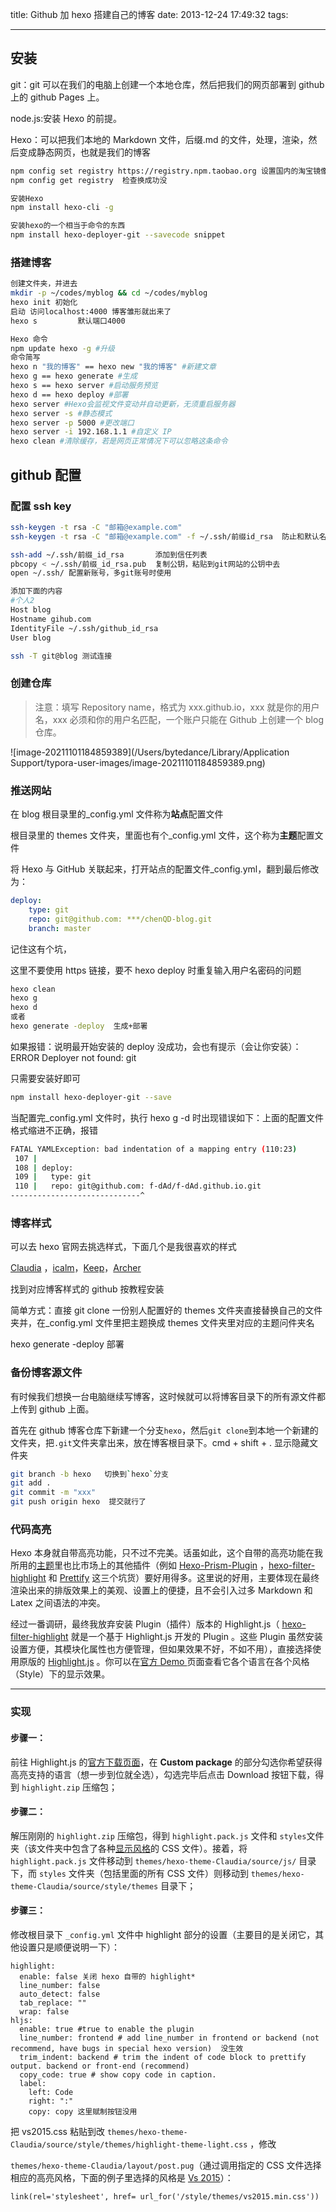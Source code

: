 title: Github 加 hexo 搭建自己的博客
date: 2013-12-24 17:49:32
tags:

---

## 安装

git：git 可以在我们的电脑上创建一个本地仓库，然后把我们的网页部署到 github 上的 github Pages 上。

node.js:安装 Hexo 的前提。

Hexo：可以把我们本地的 Markdown 文件，后缀.md 的文件，处理，渲染，然后变成静态网页，也就是我们的博客

```bash
npm config set registry https://registry.npm.taobao.org 设置国内的淘宝镜像，其他镜像也可以`
npm config get registry  检查换成功没

安装Hexo
npm install hexo-cli -g

安装hexo的一个相当于命令的东西
npm install hexo-deployer-git --savecode snippet
```

### 搭建博客

```bash
创建文件夹，并进去
mkdir -p ~/codes/myblog && cd ~/codes/myblog
hexo init 初始化
启动 访问localhost:4000 博客雏形就出来了
hexo s         默认端口4000

Hexo 命令
npm update hexo -g #升级
命令简写
hexo n "我的博客" == hexo new "我的博客" #新建文章
hexo g == hexo generate #生成
hexo s == hexo server #启动服务预览
hexo d == hexo deploy #部署
hexo server #Hexo会监视文件变动并自动更新，无须重启服务器
hexo server -s #静态模式
hexo server -p 5000 #更改端口
hexo server -i 192.168.1.1 #自定义 IP
hexo clean #清除缓存，若是网页正常情况下可以忽略这条命令
```

## github 配置

### 配置 ssh key

```bash
ssh-keygen -t rsa -C "邮箱@example.com"
ssh-keygen -t rsa -C "邮箱@example.com" -f ~/.ssh/前缀id_rsa  防止和默认名重复

ssh-add ~/.ssh/前缀_id_rsa       添加到信任列表
pbcopy < ~/.ssh/前缀_id_rsa.pub  复制公钥，粘贴到git网站的公钥中去
open ~/.ssh/ 配置新账号，多git账号时使用

添加下面的内容
#个人2
Host blog
Hostname gihub.com
IdentityFile ~/.ssh/github_id_rsa
User blog

ssh -T git@blog 测试连接
```

### 创建仓库

> 注意：填写 Repository name，格式为 xxx.github.io，xxx 就是你的用户名，xxx 必须和你的用户名匹配，一个账户只能在 Github 上创建一个 blog 仓库。

![image-20211101184859389](/Users/bytedance/Library/Application Support/typora-user-images/image-20211101184859389.png)

### **推送网站**

在 blog 根目录里的\_config.yml 文件称为**站点**配置文件

根目录里的 themes 文件夹，里面也有个\_config.yml 文件，这个称为**主题**配置文件

将 Hexo 与 GitHub 关联起来，打开站点的配置文件\_config.yml，翻到最后修改为：

```yml
deploy:
	type: git
	repo: git@github.com: ***/chenQD-blog.git
	branch: master
```

记住这有个坑，

这里不要使用 https 链接，要不 hexo deploy 时重复输入用户名密码的问题

```bash
hexo clean
hexo g
hexo d
或者
hexo generate -deploy  生成+部署
```

如果报错：说明最开始安装的 deploy 没成功，会也有提示（会让你安装）： ERROR Deployer not found: git

只需要安装好即可

```bash
npm install hexo-deployer-git --save
```

当配置完\_config.yml 文件时，执行 hexo g -d 时出现错误如下：上面的配置文件格式缩进不正确，报错

```bash
FATAL YAMLException: bad indentation of a mapping entry (110:23)
 107 |
 108 | deploy:
 109 |   type: git
 110 |   repo: git@github.com: f-dAd/f-dAd.github.io.git
-----------------------------^
```

### 博客样式

可以去 hexo 官网去挑选样式，下面几个是我很喜欢的样式

[Claudia](https://github.com/Haojen/hexo-theme-Claudia) ，[icalm](https://github.com/nameoverflow/hexo-theme-icalm)，[Keep](https://github.com/XPoet/hexo-theme-keep)，[Archer](https://github.com/fi3ework/hexo-theme-archer)

找到对应博客样式的 github 按教程安装

简单方式：直接 git clone 一份别人配置好的 themes 文件夹直接替换自己的文件夹并，在\_config.yml 文件里把主题换成 themes 文件夹里对应的主题问件夹名

hexo generate -deploy 部署

### 备份博客源文件

有时候我们想换一台电脑继续写博客，这时候就可以将博客目录下的所有源文件都上传到 github 上面。

首先在 github 博客仓库下新建一个分支`hexo`，然后`git clone`到本地一个新建的文件夹，把`.git`文件夹拿出来，放在博客根目录下。cmd + shift + . 显示隐藏文件夹

```bash
git branch -b hexo   切换到`hexo`分支
git add .
git commit -m "xxx"
git push origin hexo  提交就行了
```

### 代码高亮

Hexo 本身就自带高亮功能，只不过不完美。话虽如此，这个自带的高亮功能在我所用的[主题](https://github.com/chpwang/hexo-theme-pln)里也比市场上的其他插件（例如 [Hexo-Prism-Plugin](https://github.com/ele828/hexo-prism-plugin) ，[hexo-filter-highlight](https://github.com/Jamling/hexo-filter-highlight) 和 [Prettify](https://github.com/google/code-prettify) 这三个坑货）要好用得多。这里说的好用，主要体现在最终渲染出来的排版效果上的美观、设置上的便捷，且不会引入过多 Markdown 和 Latex 之间语法的冲突。

经过一番调研，最终我放弃安装 Plugin（插件）版本的 Highlight.js（ [hexo-filter-highlight](https://github.com/Jamling/hexo-filter-highlight) 就是一个基于 Highlight.js 开发的 Plugin 。这些 Plugin 虽然安装设置方便，其模块化属性也方便管理，但如果效果不好，不如不用），直接选择使用原版的 [Highlight.js](https://highlightjs.org/) 。你可以在[官方 Demo ](https://highlightjs.org/static/demo/)页面查看它各个语言在各个风格（Style）下的显示效果。

---

### 实现

#### 步骤一：

前往 Highlight.js 的[官方下载页面](https://highlightjs.org/download/)，在 **Custom package** 的部分勾选你希望获得高亮支持的语言（想一步到位就全选），勾选完毕后点击 Download 按钮下载，得到 `highlight.zip` 压缩包；

#### 步骤二：

解压刚刚的 `highlight.zip` 压缩包，得到 `highlight.pack.js` 文件和 `styles`文件夹（该文件夹中包含了各种[显示风格](https://highlightjs.org/static/demo/)的 CSS 文件）。接着，将 `highlight.pack.js` 文件移动到 `themes/hexo-theme-Claudia/source/js/` 目录下，而 `styles` 文件夹（包括里面的所有 CSS 文件）则移动到 `themes/hexo-theme-Claudia/source/style/themes` 目录下；

#### 步骤三：

修改根目录下 `_config.yml` 文件中 highlight 部分的设置（主要目的是关闭它，其他设置只是顺便说明一下）：

```
highlight:
  enable: false 关闭 hexo 自带的 highlight*
  line_number: false
  auto_detect: false
  tab_replace: ""
  wrap: false
hljs:
  enable: true #true to enable the plugin
  line_number: frontend # add line_number in frontend or backend (not recommend, have bugs in special hexo version)  没生效
  trim_indent: backend # trim the indent of code block to prettify output. backend or front-end (recommend)
  copy_code: true # show copy code in caption.
  label:
    left: Code
    right: ":"
    copy: copy 这里赋制按钮没用
```

把 vs2015.css 粘贴到改 `themes/hexo-theme-Claudia/source/style/themes/highlight-theme-light.css` ，修改

`themes/hexo-theme-Claudia/layout/post.pug`（通过调用指定的 CSS 文件选择相应的高亮风格，下面的例子里选择的风格是 [Vs 2015](https://highlightjs.org/static/demo/)）：

```pug
link(rel='stylesheet', href= url_for('/style/themes/vs2015.min.css'))
```


